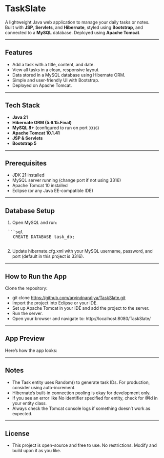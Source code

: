 # TaskSlate

A lightweight Java web application to manage your daily tasks or notes. Built with **JSP**, **Servlets**, and **Hibernate**, styled using **Bootstrap**, and connected to a **MySQL** database. Deployed using **Apache Tomcat**.

---

## Features

- Add a task with a title, content, and date.
- View all tasks in a clean, responsive layout.
- Data stored in a MySQL database using Hibernate ORM.
- Simple and user-friendly UI with Bootstrap.
- Deployed on Apache Tomcat.

---

## Tech Stack

- **Java 21**
- **Hibernate ORM (5.6.15.Final)**
- **MySQL 8+** (configured to run on port `3316`)
- **Apache Tomcat 10.1.41**
- **JSP & Servlets**
- **Bootstrap 5**

---

## Prerequisites

- JDK 21 installed
- MySQL server running (change port if not using 3316)
- Apache Tomcat 10 installed
- Eclipse (or any Java EE-compatible IDE)

---

## Database Setup

1. Open MySQL and run:

  <pre> ```sql
   CREATE DATABASE task_db;
    </pre>
    
2. Update hibernate.cfg.xml with your MySQL username, password, and port (default in this project is 3316).

---

## How to Run the App

Clone the repository:

- git clone https://github.com/arvindparaliya/TaskSlate.git
- Import the project into Eclipse or your IDE.
- Set up Apache Tomcat in your IDE and add the project to the server.
- Run the server.
- Open your browser and navigate to:
 http://localhost:8080/TaskSlate/

---

## App Preview
Here’s how the app looks:

---

## Notes

- The Task entity uses Random() to generate task IDs. For production, consider using auto-increment.
- Hibernate’s built-in connection pooling is okay for development only.
- If you see an error like No identifier specified for entity, check for @Id in your entity class.
- Always check the Tomcat console logs if something doesn’t work as expected.

---

## License
- This project is open-source and free to use. No restrictions. Modify and build upon it as you like.

    
